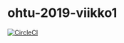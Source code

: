 # ohtu-2019-viikko1

[![CircleCI](https://circleci.com/gh/Jakoviz/ohtu-2019-viikko1.svg?style=svg)](https://circleci.com/gh/Jakoviz/ohtu-2019-viikko1)
